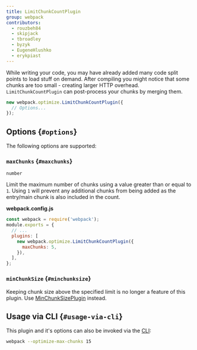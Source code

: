 ```yaml
---
title: LimitChunkCountPlugin
group: webpack
contributors:
  - rouzbeh84
  - skipjack
  - tbroadley
  - byzyk
  - EugeneHlushko
  - erykpiast
---
```


While writing your code, you may have already added many code split points to load stuff on demand. After compiling you might notice that some chunks are too small - creating larger HTTP overhead. `LimitChunkCountPlugin` can post-process your chunks by merging them.

```js
new webpack.optimize.LimitChunkCountPlugin({
  // Options...
});
```

## Options {`#options`}

The following options are supported:

### `maxChunks` {`#maxchunks`}

`number`

Limit the maximum number of chunks using a value greater than or equal to `1`. Using `1` will prevent any additional chunks from being added as the entry/main chunk is also included in the count.

**webpack.config.js**

```javascript
const webpack = require('webpack');
module.exports = {
  // ...
  plugins: [
    new webpack.optimize.LimitChunkCountPlugin({
      maxChunks: 5,
    }),
  ],
};
```

### `minChunkSize` {`#minchunksize`}

Keeping chunk size above the specified limit is no longer a feature of this plugin. Use [MinChunkSizePlugin](/plugins/min-chunk-size-plugin) instead.

## Usage via CLI {`#usage-via-cli`}

This plugin and it's options can also be invoked via the [CLI](/api/cli/):

```bash
webpack --optimize-max-chunks 15
```
